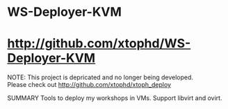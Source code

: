 # WS-Deployer-KVM
# http://github.com/xtophd/WS-Deployer-KVM

NOTE: This project is depricated and no longer being developed.  
      Please check out http://github.com/xtophd/xtoph_deploy

SUMMARY
Tools to deploy my workshops in VMs.  Support libvirt and ovirt.

